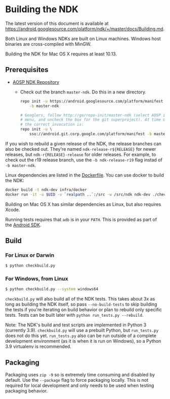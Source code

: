 # Building the NDK

The latest version of this document is available at
https://android.googlesource.com/platform/ndk/+/master/docs/Building.md.

Both Linux and Windows NDKs are built on Linux machines. Windows host binaries
are cross-compiled with MinGW.

Building the NDK for Mac OS X requires at least 10.13.

## Prerequisites

* [AOSP NDK Repository](http://source.android.com/source/downloading.html)
    * Check out the branch `master-ndk`. Do this in a new directory.

        ```bash
        repo init -u https://android.googlesource.com/platform/manifest \
            -b master-ndk

        # Googlers, follow http://go/repo-init/master-ndk (select AOSP in the Host
        # menu, and uncheck the box for the git superproject). At time of writing,
        # the correct invocation is:
        repo init -u \
            sso://android.git.corp.google.com/platform/manifest -b master-ndk
        ```

If you wish to rebuild a given release of the NDK, the release branches can also
be checked out. They're named `ndk-release-r${RELEASE}` for newer releases, but
`ndk-r{RELEASE}-release` for older releases. For example, to check out the r19
release branch, use the `-b ndk-release-r19` flag instad of `-b master-ndk`.

Linux dependencies are listed in the [Dockerfile]. You can use docker to build
the NDK:

```bash
docker build -t ndk-dev infra/docker
docker run -it -u $UID -v `realpath ..`:/src -w /src/ndk ndk-dev ./checkbuild.py
```

Building on Mac OS X has similar dependencies as Linux, but also requires Xcode.

Running tests requires that `adb` is in your `PATH`. This is provided as part of
the [Android SDK].

[Dockerfile]: ../infra/docker/Dockerfile
[Android SDK]: https://developer.android.com/studio/index.html#downloads

## Build

### For Linux or Darwin

```bash
$ python checkbuild.py
```

### For Windows, from Linux

```bash
$ python checkbuild.py --system windows64
```

`checkbuild.py` will also build all of the NDK tests. This takes about 3x as
long as building the NDK itself, so pass `--no-build-tests` to skip building the
tests if you're iterating on build behavior or plan to rebuild only specific
tests. Tests can be built later with `python run_tests.py --rebuild`.

Note: The NDK's build and test scripts are implemented in Python 3 (currently
3.9). `checkbuild.py` will use a prebuilt Python, but `run_tests.py` does not do
this yet. `run_tests.py` also can be run outside of a complete development
environment (as it is when it is run on Windows), so a Python 3.9 virtualenv is
recommended.

## Packaging

Packaging uses `zip -9` so is extremely time consuming and disabled by default.
Use the `--package` flag to force packaging locally. This is not required for
local development and only needs to be used when testing packaging behavior.
